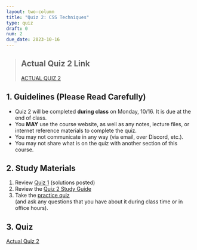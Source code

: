 ```yaml
---
layout: two-column
title: "Quiz 2: CSS Techniques"
type: quiz
draft: 0
num: 2
due_date: 2023-10-16
---
```


<style>
    .warning {
        border-left: solid 5px #990000;
        background-color: #99000033;
    }
    .warning p {
        color: #990000 !important;
    }

    .rules {
        border-left: solid 5px #4298B5;
        padding-left: 15px;
    }

    img.medium {
        max-width: 550px;
    }

</style>

> ## Actual Quiz 2 Link
> [ACTUAL QUIZ 2](../activities/quiz02)

## 1. Guidelines (Please Read Carefully)
* Quiz 2 will be completed **during class** on Monday, 10/16. It is due at the end of class.
* You **MAY** use the course website, as well as any notes, lecture files, or internet reference materials to complete the quiz.
* You may not communicate in any way (via email, over Discord, etc.).
* You may not share what is on the quiz with another section of this course.

## 2. Study Materials
1. Review [Quiz 1](../activities/quiz01) (solutions posted)
1. Review the <a href="https://docs.google.com/document/d/1kh9RulHklvmuVpsv35Zz_GSizm8Y5yRhxSMPaudRXX8/edit?usp=sharing" target="_blank">Quiz 2 Study Guide</a>
2. Take the [practice quiz](../activities/practice-quiz02) <br>(and ask any questions that you have about it during class time or in office hours).

## 3. Quiz
<a href="../activities/quiz02">Actual Quiz 2</a>